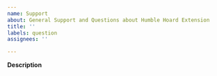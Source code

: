 ```yaml
---
name: Support
about: General Support and Questions about Humble Hoard Extension
title: ''
labels: question
assignees: ''

---
```


**Description**
